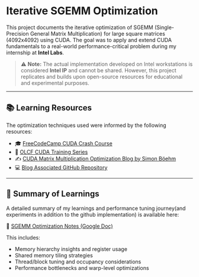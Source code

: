 # Iterative SGEMM Optimization

This project documents the iterative optimization of SGEMM (Single-Precision General Matrix Multiplication) for large square matrices (4092x4092) using CUDA. The goal was to apply and extend CUDA fundamentals to a real-world performance-critical problem during my internship at **Intel Labs**.

> ⚠️ **Note:** The actual implementation developed on Intel workstations is considered **Intel IP** and cannot be shared. However, this project replicates and builds upon open-source resources for educational and experimental purposes.

---

## 📚 Learning Resources

The optimization techniques used were informed by the following resources:

- 🎓 [FreeCodeCamp CUDA Crash Course](https://www.youtube.com/watch?v=86FAWCzIe_4)  
- 🧪 [OLCF CUDA Training Series](https://www.youtube.com/playlist?list=PL6RdenZrxrw-zNX7uuGppWETdxt_JxdMj)  
- ✍️ [CUDA Matrix Multiplication Optimization Blog by Simon Böehm](https://siboehm.com/articles/22/CUDA-MMM)  
- 💻 [Blog Associated GitHub Repository](https://github.com/siboehm/SGEMM_CUDA/tree/master)

---

## 📝 Summary of Learnings

A detailed summary of my learnings and performance tuning journey(and experiments in addition to the github implementation) is available here:

📄 [SGEMM Optimization Notes (Google Doc)](https://docs.google.com/document/d/1K0kRn2RzdPTzVd_ZB9ktYOvlfTi4ZblQvi5NCOVj6kw/edit?tab=t.0)

This includes:

- Memory hierarchy insights and register usage  
- Shared memory tiling strategies  
- Thread/block tuning and occupancy considerations  
- Performance bottlenecks and warp-level optimizations



